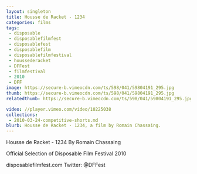```yaml
---
layout: singleton
title: Housse de Racket - 1234
categories: films
tags:
 - disposable
 - disposablefilmfest
 - disposablefest
 - disposablefilm
 - disposablefilmfestival
 - houssederacket
 - DFFest
 - filmfestival
 - 2010
 - DFF
image: https://secure-b.vimeocdn.com/ts/598/041/59804191_295.jpg
thumb: https://secure-b.vimeocdn.com/ts/598/041/59804191_295.jpg
relatedthumb: https://secure-b.vimeocdn.com/ts/598/041/59804191_295.jpg

video: //player.vimeo.com/video/10225038
collections:
 - 2010-03-24-competitive-shorts.md
blurb: Housse de Racket - 1234, a film by Romain Chassaing.
---
```


Housse de Racket - 1234
By Romain Chassaing

Official Selection of Disposable Film Festival 2010

disposablefilmfest.com
Twitter: @DFFest
